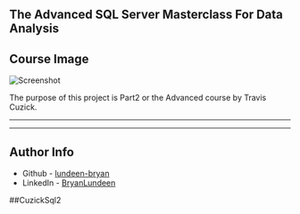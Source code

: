 ## The Advanced SQL Server Masterclass For Data Analysis
<!-- NOTE: Make sure the first time you add the title that you use all lowercase and separate each word with a hyphen. -->
<!--       Then after you get to the end of the document you can come back and edit the title. -->

## Course Image

![Screenshot](http://imageshack.com/a/img923/1551/hAGImM.png)

The purpose of this project is Part2 or the Advanced course by Travis Cuzick.
<!-- Your brief description should be short and simple and will be repeated at the Table of contents section below. (Describe just the main goal or objective not every requirement) -->

---

---

## Author Info

- Github - [lundeen-bryan](https://github.com/lundeen-bryan)
- LinkedIn - [BryanLundeen](https://www.linkedin.com/in/bryanlundeen/)

##CuzickSql2